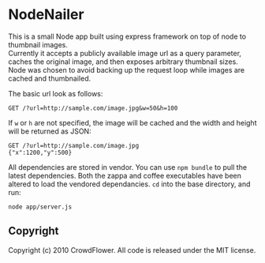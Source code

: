 # NodeNailer

This is a small Node app built using express framework on top of node to thumbnail images.  
Currently it accepts a publicly available image url as a query parameter, caches the original image, and then exposes arbitrary thumbnail sizes.  Node was chosen to avoid backing up the request loop while images are cached and thumbnailed.

The basic url look as follows:

    GET /?url=http://sample.com/image.jpg&w=50&h=100
    
If `w` or `h` are not specified, the image will be cached and the width and height will be returned as JSON:

    GET /?url=http://sample.com/image.jpg
    {"x":1200,"y":500}
    
All dependencies are stored in vendor.  You can use `npm bundle` to pull the latest dependencies.  Both the zappa and coffee executables have been altered to load the vendored dependancies.  `cd` into the base directory, and run:
  
    node app/server.js
    
## Copyright
    
Copyright (c) 2010 CrowdFlower. All code is released under the MIT license.